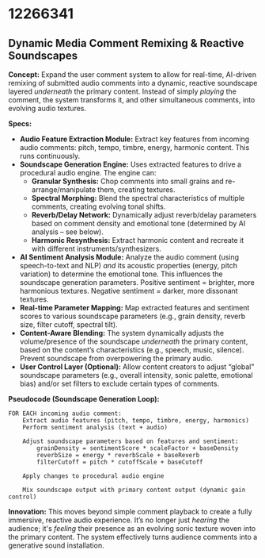 # 12266341

## Dynamic Media Comment Remixing & Reactive Soundscapes

**Concept:** Expand the user comment system to allow for real-time, AI-driven remixing of submitted audio comments into a dynamic, reactive soundscape layered *underneath* the primary content. Instead of simply *playing* the comment, the system transforms it, and other simultaneous comments, into evolving audio textures.

**Specs:**

*   **Audio Feature Extraction Module:** Extract key features from incoming audio comments: pitch, tempo, timbre, energy, harmonic content. This runs continuously.
*   **Soundscape Generation Engine:** Uses extracted features to drive a procedural audio engine.  The engine can:
    *   **Granular Synthesis:**  Chop comments into small grains and re-arrange/manipulate them, creating textures.
    *   **Spectral Morphing:** Blend the spectral characteristics of multiple comments, creating evolving tonal shifts.
    *   **Reverb/Delay Network:**  Dynamically adjust reverb/delay parameters based on comment density and emotional tone (determined by AI analysis – see below).
    *   **Harmonic Resynthesis:**  Extract harmonic content and recreate it with different instruments/synthesizers.
*   **AI Sentiment Analysis Module:** Analyze the audio comment (using speech-to-text and NLP) *and* its acoustic properties (energy, pitch variation) to determine the emotional tone. This influences the soundscape generation parameters.  Positive sentiment = brighter, more harmonious textures.  Negative sentiment = darker, more dissonant textures.
*   **Real-time Parameter Mapping:** Map extracted features and sentiment scores to various soundscape parameters (e.g., grain density, reverb size, filter cutoff, spectral tilt).
*   **Content-Aware Blending:**  The system dynamically adjusts the volume/presence of the soundscape *underneath* the primary content, based on the content’s characteristics (e.g., speech, music, silence).  Prevent soundscape from overpowering the primary audio.
*   **User Control Layer (Optional):** Allow content creators to adjust “global” soundscape parameters (e.g., overall intensity, sonic palette, emotional bias) and/or set filters to exclude certain types of comments.

**Pseudocode (Soundscape Generation Loop):**

```
FOR EACH incoming audio comment:
    Extract audio features (pitch, tempo, timbre, energy, harmonics)
    Perform sentiment analysis (text + audio)
    
    Adjust soundscape parameters based on features and sentiment:
        grainDensity = sentimentScore * scaleFactor + baseDensity
        reverbSize = energy * reverbScale + baseReverb
        filterCutoff = pitch * cutoffScale + baseCutoff
        
    Apply changes to procedural audio engine
    
    Mix soundscape output with primary content output (dynamic gain control)
```

**Innovation:** This moves beyond simple comment playback to create a fully immersive, reactive audio experience. It’s no longer just *hearing* the audience; it's *feeling* their presence as an evolving sonic texture woven into the primary content.  The system effectively turns audience comments into a generative sound installation.